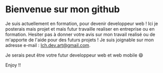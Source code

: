 #  Bienvenue sur mon github 

Je suis actuellement en formation, pour devenir developpeur web ! 
Ici je posterais mais projet et mais futur travaille realiser en entreprise ou en formation.
Hesiter pas à donner votre avis sur mon travail realisé ou de m'apporte de l'aide pour des futurs projets !
Je suis joignable sur mon adresse e-mail : Ich.dev.art@gmail.com.

Je serais peut être votre futur developpeur web et web mobile 😄

Enjoy !!

<!--
**ichdev-art/Ichdev-art** is a ✨ _special_ ✨ repository because its `README.md` (this file) appears on your GitHub profile.

Here are some ideas to get you started:

- 🔭 I’m currently working on ...
- 🌱 I’m currently learning ...
- 👯 I’m looking to collaborate on ...
- 🤔 I’m looking for help with ...
- 💬 Ask me about ...
- 📫 How to reach me: ...
- 😄 Pronouns: ...
- ⚡ Fun fact: ...
-->
